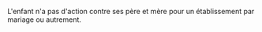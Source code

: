   
 L'enfant n'a pas d'action contre ses père et mère pour un établissement par mariage ou autrement.  

  
